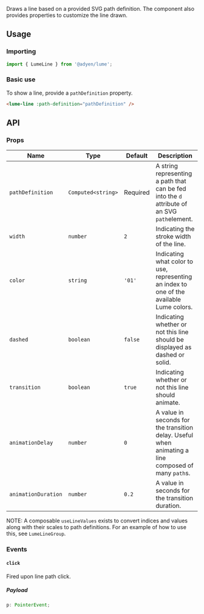 Draws a line based on a provided SVG path definition. The component also provides properties to customize the line drawn.

## Usage

### Importing

```ts
import { LumeLine } from '@adyen/lume';
```

### Basic use

To show a line, provide a `pathDefinition` property.

```html
<lume-line :path-definition="pathDefinition" />
```

## API

### Props

| Name                | Type               | Default  | Description                                                                                         |
| ------------------- | ------------------ | -------- | --------------------------------------------------------------------------------------------------- |
| `pathDefinition`    | `Computed<string>` | Required | A string representing a path that can be fed into the `d` attribute of an SVG `path`element.        |
| `width`             | `number`           | `2`      | Indicating the stroke width of the line.                                                            |
| `color`             | `string`           | `'01'`   | Indicating what color to use, representing an index to one of the available Lume colors.            |
| `dashed`            | `boolean`          | `false`  | Indicating whether or not this line should be displayed as dashed or solid.                         |
| `transition`        | `boolean`          | `true`   | Indicating whether or not this line should animate.                                                 |
| `animationDelay`    | `number`           | `0`      | A value in seconds for the transition delay. Useful when animating a line composed of many `path`s. |
| `animationDuration` | `number`           | `0.2`    | A value in seconds for the transition duration.                                                     |

NOTE: A composable `useLineValues` exists to convert indices and values along with their scales to path definitions. For an example of how to use this, see `LumeLineGroup`.

### Events

#### `click`

Fired upon line path click.

##### Payload

```ts
p: PointerEvent;
```
